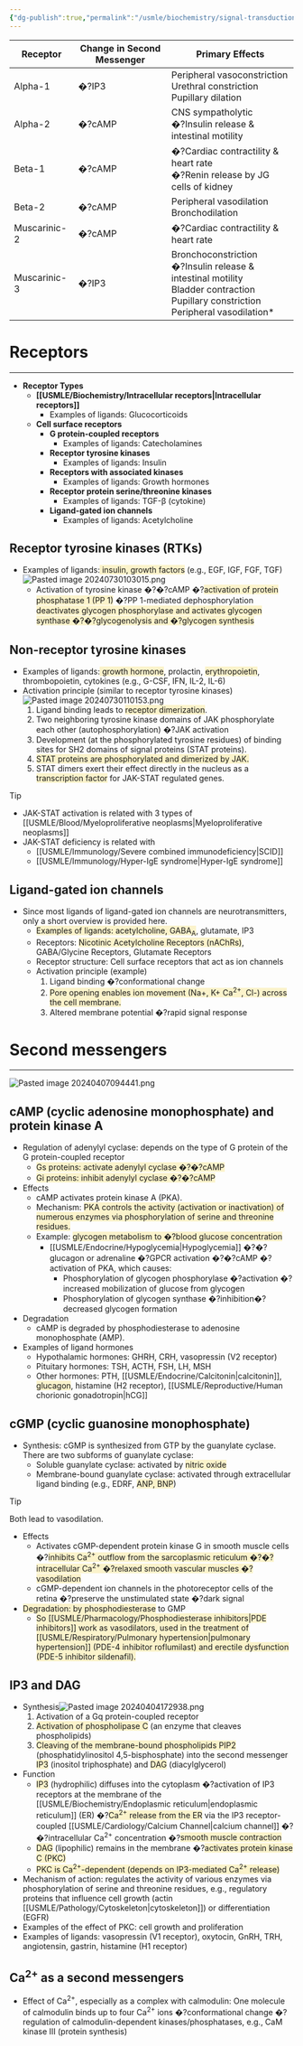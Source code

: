 ```yaml
---
{"dg-publish":true,"permalink":"/usmle/biochemistry/signal-transduction/","tags":["t2"]}
---
```



| Receptor     | Change in Second Messenger | Primary Effects                                                                                                                             |
| ------------ | -------------------------- | ------------------------------------------------------------------------------------------------------------------------------------------- |
| Alpha-1      | �?IP3                      | Peripheral vasoconstriction<br>Urethral constriction<br>Pupillary dilation                                                                  |
| Alpha-2      | �?cAMP                     | CNS sympatholytic<br>�?Insulin release & intestinal motility                                                                                |
| Beta-1       | �?cAMP                     | �?Cardiac contractility & heart rate<br>�?Renin release by JG cells of kidney                                                               |
| Beta-2       | �?cAMP                     | Peripheral vasodilation<br>Bronchodilation                                                                                                  |
| Muscarinic-2 | �?cAMP                     | �?Cardiac contractility & heart rate                                                                                                        |
| Muscarinic-3 | �?IP3                      | Bronchoconstriction<br>�?Insulin release & intestinal motility<br>Bladder contraction<br>Pupillary constriction<br>Peripheral vasodilation* |

# Receptors
---
- **Receptor Types**  
	- **[[USMLE/Biochemistry/Intracellular receptors\|Intracellular receptors]]**  
		- Examples of ligands: Glucocorticoids
	- **Cell surface receptors**  
		- **G protein-coupled receptors**  
			- Examples of ligands: Catecholamines
		- **Receptor tyrosine kinases**  
			- Examples of ligands: Insulin
		- **Receptors with associated kinases**  
			- Examples of ligands: Growth hormones
		- **Receptor protein serine/threonine kinases**  
			- Examples of ligands: TGF-β (cytokine)
		- **Ligand-gated ion channels**  
			- Examples of ligands: Acetylcholine
## Receptor tyrosine kinases (RTKs)
- Examples of ligands:<span style="background:rgba(240, 200, 0, 0.2)"> insulin, growth factors</span> (e.g., EGF, IGF, FGF, TGF)![Pasted image 20240730103015.png](/img/user/appendix/Pasted%20image%2020240730103015.png)
	- Activation of tyrosine kinase �?�?cAMP �?<span style="background:rgba(240, 200, 0, 0.2)">activation of protein phosphatase 1 (PP 1)</span> �?PP 1-mediated dephosphorylation <span style="background:rgba(240, 200, 0, 0.2)">deactivates glycogen phosphorylase and activates glycogen synthase �?�?glycogenolysis and �?glycogen synthesis</span>
## Non-receptor tyrosine kinases
- Examples of ligands:<span style="background:rgba(240, 200, 0, 0.2)"> growth hormone</span>, prolactin, <span style="background:rgba(240, 200, 0, 0.2)">erythropoietin</span>, thrombopoietin, cytokines (e.g., G-CSF, IFN, IL-2, IL-6)
- Activation principle (similar to receptor tyrosine kinases) ![Pasted image 20240730110153.png](/img/user/appendix/Pasted%20image%2020240730110153.png)
	1. Ligand binding leads to <span style="background:rgba(240, 200, 0, 0.2)">receptor dimerization</span>.
	2. Two neighboring tyrosine kinase domains of JAK phosphorylate each other (autophosphorylation) �?JAK activation
	3. Development (at the phosphorylated tyrosine residues) of binding sites for SH2 domains of signal proteins (STAT proteins). 
	4. <span style="background:rgba(240, 200, 0, 0.2)">STAT proteins are phosphorylated and dimerized by JAK.</span>
	5. STAT dimers exert their effect directly in the nucleus as a <span style="background:rgba(240, 200, 0, 0.2)">transcription factor</span> for JAK-STAT regulated genes.

>[!tip] 
>- JAK-STAT activation is related with 3 types of [[USMLE/Blood/Myeloproliferative neoplasms\|Myeloproliferative neoplasms]]
>- JAK-STAT deficiency is related with 
>	- [[USMLE/Immunology/Severe combined immunodeficiency\|SCID]]
>	- [[USMLE/Immunology/Hyper-IgE syndrome\|Hyper-IgE syndrome]]

## Ligand-gated ion channels
- Since most ligands of ligand-gated ion channels are neurotransmitters, only a short overview is provided here.
	- <span style="background:rgba(240, 200, 0, 0.2)">Examples of ligands: acetylcholine, GABA<sub>A</sub></span>, glutamate, IP3
	- Receptors: <span style="background:rgba(240, 200, 0, 0.2)">Nicotinic Acetylcholine Receptors (nAChRs)</span>, GABA/Glycine Receptors, Glutamate Receptors
	- Receptor structure: Cell surface receptors that act as ion channels
	- Activation principle (example)
		1. Ligand binding �?conformational change
		2. <span style="background:rgba(240, 200, 0, 0.2)">Pore opening enables ion movement (Na+, K+ Ca<sup>2+</sup>, Cl-) across the cell membrane.</span>
		3. Altered membrane potential �?rapid signal response
# Second messengers
---
![Pasted image 20240407094441.png](/img/user/appendix/Pasted%20image%2020240407094441.png)
## cAMP (cyclic adenosine monophosphate)  and protein kinase A
- Regulation of adenylyl cyclase: depends on the type of G protein of the G protein-coupled receptor
	- <span style="background:rgba(240, 200, 0, 0.2)">Gs proteins: activate adenylyl cyclase �?�?cAMP</span>
	- <span style="background:rgba(240, 200, 0, 0.2)">Gi proteins: inhibit adenylyl cyclase �?�?cAMP</span>
- Effects
	- cAMP activates protein kinase A (PKA).
	- Mechanism: <span style="background:rgba(240, 200, 0, 0.2)">PKA controls the activity (activation or inactivation) of numerous enzymes via phosphorylation of serine and threonine residues.</span>
	- Example: <span style="background:rgba(240, 200, 0, 0.2)">glycogen metabolism to �?blood glucose concentration</span>
		- [[USMLE/Endocrine/Hypoglycemia\|Hypoglycemia]] �?�?glucagon or adrenaline �?GPCR activation �?�?cAMP �?activation of PKA, which causes:
			- Phosphorylation of glycogen phosphorylase �?activation �?increased mobilization of glucose from glycogen
			- Phosphorylation of glycogen synthase �?inhibition�?decreased glycogen formation
- Degradation
	- cAMP is degraded by phosphodiesterase to adenosine monophosphate (AMP).
- Examples of ligand hormones
	- Hypothalamic hormones: GHRH, CRH, vasopressin (V2 receptor)
	- Pituitary hormones: TSH, ACTH, FSH, LH, MSH
	- Other hormones: PTH, [[USMLE/Endocrine/Calcitonin\|calcitonin]], <span style="background:rgba(240, 200, 0, 0.2)">glucagon</span>, histamine (H2 receptor), [[USMLE/Reproductive/Human chorionic gonadotropin\|hCG]]
## cGMP (cyclic guanosine monophosphate)
- Synthesis: cGMP is synthesized from GTP by the guanylate cyclase. There are two subforms of guanylate cyclase:
	- Soluble guanylate cyclase: activated by <span style="background:rgba(240, 200, 0, 0.2)">nitric oxide</span>
	- Membrane-bound guanylate cyclase: activated through extracellular ligand binding (e.g., EDRF, <span style="background:rgba(240, 200, 0, 0.2)">ANP, BNP</span>)

>[!tip] 
>Both lead to vasodilation.
- Effects
	- Activates cGMP-dependent protein kinase G in smooth muscle cells �?<span style="background:rgba(240, 200, 0, 0.2)">inhibits Ca<sup>2+</sup> outflow from the sarcoplasmic reticulum �?�?intracellular Ca<sup>2+</sup> �?relaxed smooth vascular muscles �?vasodilation</span>
	- cGMP-dependent ion channels in the photoreceptor cells of the retina �?preserve the unstimulated state �?dark signal
- <span style="background:rgba(240, 200, 0, 0.2)">Degradation: by phosphodiesterase</span> to GMP
	- <span style="background:rgba(240, 200, 0, 0.2)">So [[USMLE/Pharmacology/Phosphodiesterase inhibitors\|PDE inhibitors]] work as vasodilators, used in the treatment of [[USMLE/Respiratory/Pulmonary hypertension\|pulmonary hypertension]] (PDE-4 inhibitor roflumilast) and erectile dysfunction (PDE-5 inhibitor sildenafil).</span>
## IP3 and DAG
- Synthesis![Pasted image 20240404172938.png](/img/user/appendix/Pasted%20image%2020240404172938.png)
	1. Activation of a Gq protein-coupled receptor
	2. <span style="background:rgba(240, 200, 0, 0.2)">Activation of phospholipase C</span> (an enzyme that cleaves phospholipids) 
	3. <span style="background:rgba(240, 200, 0, 0.2)">Cleaving of the membrane-bound phospholipids PIP2</span> (phosphatidylinositol 4,5-bisphosphate) into the second messenger <span style="background:rgba(240, 200, 0, 0.2)">IP3</span> (inositol triphosphate) and <span style="background:rgba(240, 200, 0, 0.2)">DAG</span> (diacylglycerol)
- Function
	- <span style="background:rgba(240, 200, 0, 0.2)">IP3</span> (hydrophilic) diffuses into the cytoplasm �?activation of IP3 receptors at the membrane of the [[USMLE/Biochemistry/Endoplasmic reticulum\|endoplasmic reticulum]] (ER) �?<span style="background:rgba(240, 200, 0, 0.2)">Ca<sup>2+</sup> release from the ER</span> via the IP3 receptor-coupled [[USMLE/Cardiology/Calcium Channel\|calcium channel]] �?�?intracellular Ca<sup>2+</sup> concentration �?<span style="background:rgba(240, 200, 0, 0.2)">smooth muscle contraction</span>
	- <span style="background:rgba(240, 200, 0, 0.2)">DAG</span> (lipophilic) remains in the membrane �?<span style="background:rgba(240, 200, 0, 0.2)">activates protein kinase C (PKC)</span> 
	- <span style="background:rgba(240, 200, 0, 0.2)">PKC is Ca<sup>2+</sup>-dependent (depends on IP3-mediated Ca<sup>2+</sup> release)</span>
- Mechanism of action: regulates the activity of various enzymes via phosphorylation of serine and threonine residues, e.g., regulatory proteins that influence cell growth (actin [[USMLE/Pathology/Cytoskeleton\|cytoskeleton]]) or differentiation (EGFR)
- Examples of the effect of PKC: cell growth and proliferation
- Examples of ligands: vasopressin (V1 receptor), oxytocin, GnRH, TRH, angiotensin, gastrin, histamine (H1 receptor)
## Ca<sup>2+</sup> as a second messengers
- Effect of Ca<sup>2+</sup>, especially as a complex with calmodulin: One molecule of calmodulin binds up to four Ca<sup>2+</sup> ions �?conformational change �?regulation of calmodulin-dependent kinases/phosphatases, e.g., CaM kinase III (protein synthesis)

